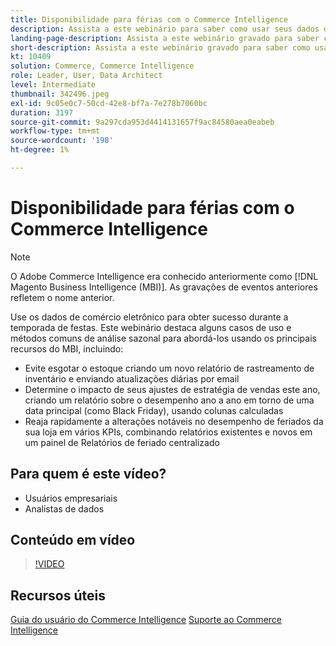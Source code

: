 ```yaml
---
title: Disponibilidade para férias com o Commerce Intelligence
description: Assista a este webinário para saber como usar seus dados de comércio eletrônico para obter sucesso durante a temporada de festas.
landing-page-description: Assista a este webinário gravado para saber como usar seus dados de comércio eletrônico para obter sucesso durante a temporada de festas.
short-description: Assista a este webinário gravado para saber como usar seus dados de comércio eletrônico para obter sucesso durante a temporada de festas.
kt: 10409
solution: Commerce, Commerce Intelligence
role: Leader, User, Data Architect
level: Intermediate
thumbnail: 342496.jpeg
exl-id: 9c05e0c7-50cd-42e8-bf7a-7e278b7060bc
duration: 3197
source-git-commit: 9a297cda953d4414131657f9ac84580aea0eabeb
workflow-type: tm+mt
source-wordcount: '198'
ht-degree: 1%

---
```


# Disponibilidade para férias com o Commerce Intelligence

>[!NOTE]
>
>O Adobe Commerce Intelligence era conhecido anteriormente como [!DNL Magento Business Intelligence (MBI)]. As gravações de eventos anteriores refletem o nome anterior.

Use os dados de comércio eletrônico para obter sucesso durante a temporada de festas. Este webinário destaca alguns casos de uso e métodos comuns de análise sazonal para abordá-los usando os principais recursos do MBI, incluindo:

- Evite esgotar o estoque criando um novo relatório de rastreamento de inventário e enviando atualizações diárias por email
- Determine o impacto de seus ajustes de estratégia de vendas este ano, criando um relatório sobre o desempenho ano a ano em torno de uma data principal (como Black Friday), usando colunas calculadas
- Reaja rapidamente a alterações notáveis no desempenho de feriados da sua loja em vários KPIs, combinando relatórios existentes e novos em um painel de Relatórios de feriado centralizado

## Para quem é este vídeo?

- Usuários empresariais
- Analistas de dados

## Conteúdo em vídeo

>[!VIDEO](https://video.tv.adobe.com/v/342496?quality=12&learn=on)

## Recursos úteis

[Guia do usuário do Commerce Intelligence](https://experienceleague.adobe.com/docs/commerce-business-intelligence/mbi/guide-overview.html?lang=pt-BR)
[Suporte ao Commerce Intelligence](https://experienceleague.adobe.com/docs/commerce-knowledge-base/kb/troubleshooting/miscellaneous/mbi-service-policies.html)
